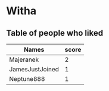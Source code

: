 # Witha
## Table of people who liked
Names | score
--- | ---
Majeranek | 2
JamesJustJoined | 1
Neptune888 | 1
